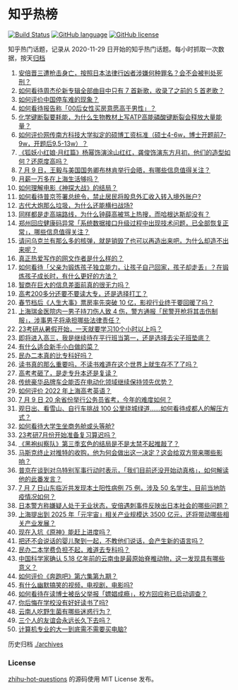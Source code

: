 # 知乎热榜
[![Build Status](https://github.com/ToWeLong/zhihu-hot-questions/workflows/CI/badge.svg)](https://github.com/ToWeLong/zhihu-hot-questions/actions)
[![GitHub language](https://img.shields.io/badge/language-golang-orange.svg)](https://golang.org/)
[![GitHub license](https://img.shields.io/github/license/ToWeLong/zhihu-hot-questions)](https://github.com/ToWeLong/zhihu-hot-questions/blob/main/LICENSE)

知乎热门话题，记录从 2020-11-29 日开始的知乎热门话题。每小时抓取一次数据，按天[归档](./archives)

<!-- BEGIN -->

1. [安倍晋三遭枪击身亡，按照日本法律行凶者涉嫌何种罪名？会不会被判处死刑？](https://www.zhihu.com/question/542343544)
1. [如何看待周杰伦新专辑全部曲目中只有 7 首新歌，收录了之前的 5 首老歌？](https://www.zhihu.com/question/542157646)
1. [如何评价中国停车难的现象？](https://www.zhihu.com/question/63794751)
1. [如何看待报告称「00后女性买房意愿高于男性」？](https://www.zhihu.com/question/541687572)
1. [化学键断裂要耗能，为什么生物教材上写ATP高能磷酸键断裂会释放大量能量？](https://www.zhihu.com/question/534716992)
1. [如何评价网传南方科技大学拟定的硕博工资标准（硕士4-6w，博士开题前7-9w，开题后9.5-13w）？](https://www.zhihu.com/question/542102225)
1. [《狐妖小红娘·月红篇》杨幂饰演涂山红红，龚俊饰演东方月初，他们的造型如何？还原度高吗？](https://www.zhihu.com/question/542179204)
1. [7 月 9 日，王毅与美国国务卿布林肯举行会晤，有哪些信息值得关注？](https://www.zhihu.com/question/542350582)
1. [月薪一万多在上海生活够吗？](https://www.zhihu.com/question/540434261)
1. [如何理解电影《神探大战》的结局？](https://www.zhihu.com/question/541166000)
1. [如何看待普京签署总统令，禁止居民将股息外汇收入转入境外账户?](https://www.zhihu.com/question/541889886)
1. [古代大炮那么垃圾，为什么还能横扫战场?](https://www.zhihu.com/question/534257855)
1. [同样都是走高端路线，为什么钟薛高被骂上热搜，而哈根达斯却没有？](https://www.zhihu.com/question/542000007)
1. [郑州回应健康码异常「系统数据接口升级过程中出现技术问题，已全部恢复正常」，哪些信息值得关注？](https://www.zhihu.com/question/542249021)
1. [请问乌克兰有那么多的核弹，就是销毁了也可以再造出来吧，为什么却造不出来呢？](https://www.zhihu.com/question/541881987)
1. [真正热爱写作的网文作者是什么样的？](https://www.zhihu.com/question/531788793)
1. [如何看待「父亲为锻炼孩子独立能力，让孩子自己回家，孩子却走丢」？在锻炼孩子成长时，有什么更好的方法？](https://www.zhihu.com/question/541382454)
1. [智商在巨大的信息差面前真的很无力吗？](https://www.zhihu.com/question/520366221)
1. [高考200多分还要不要读大专，还是选择打工？](https://www.zhihu.com/question/542217670)
1. [春节档后《人生大事》票房率先突破 10 亿，影视行业终于要回暖了吗？](https://www.zhihu.com/question/542082921)
1. [上海瑞金医院内一男子持刀伤人致 4 伤，警方通报「民警开枪将其击伤制服」，涉事男子将承担哪些法律责任？](https://www.zhihu.com/question/542366857)
1. [23考研从暑假开始，一天就要学习10个小时以上吗？](https://www.zhihu.com/question/541670602)
1. [即将进入高三，我是继续待在平行班当第一，还是选择去尖子班垫底？](https://www.zhihu.com/question/542265963)
1. [有什么适合新手小白做的菜？](https://www.zhihu.com/question/535782532)
1. [民办二本真的比专科好吗？](https://www.zhihu.com/question/542175089)
1. [读书真的那么重要吗，不读书难道在这个世界上就生存不了了吗？](https://www.zhihu.com/question/540823587)
1. [高考考砸了，是走专升本还是复读？](https://www.zhihu.com/question/539356871)
1. [传统豪华品牌车企能否在电动化领域继续保持领先优势？](https://www.zhihu.com/question/358930164)
1. [如何评价 2022 年上海高考英语？](https://www.zhihu.com/question/541842238)
1. [7 月 9 日 20 余省份举行公务员省考，今年的难度如何？](https://www.zhihu.com/question/542361520)
1. [观日出、看雪山、自行车挑战 100 公里绕城绿道......如何看待成都人的解压方式？](https://www.zhihu.com/question/541859974)
1. [如何看待大学生坐商务舱或头等舱?](https://www.zhihu.com/question/348642671)
1. [23考研7月份开始准备复习算迟吗？](https://www.zhihu.com/question/541669827)
1. [《黑袍纠察队》第三季玄色的结局是不是太禁不起推敲了？](https://www.zhihu.com/question/542201357)
1. [马斯克终止对推特的收购，他为何会做出这一决定？这会给双方带来哪些影响？](https://www.zhihu.com/question/542335017)
1. [普京在谈到对乌特别军事行动时表示，「我们目前还没开始动真格」，如何解读他的此番发言？](https://www.zhihu.com/question/542214221)
1. [7 月 7 日山东临沂共发现本土阳性病例 75 例，涉及 50 名学生，目前当地防疫情况如何？](https://www.zhihu.com/question/542335679)
1. [日本警方称嫌疑人处于无业状态，安倍遇刺事件反映出日本社会的哪些问题？](https://www.zhihu.com/question/542357848)
1. [上海提出到 2025 年「元宇宙」相关产业规模达 3500 亿元，还将带动哪些相关产业发展？](https://www.zhihu.com/question/542175309)
1. [现在入坑《原神》能赶上进度吗？](https://www.zhihu.com/question/447438836)
1. [把还不会说话的婴儿聚到一起，不教他们说话，会产生新的语言吗？](https://www.zhihu.com/question/426078602)
1. [民办二本学费负担不起，难道去专科吗？](https://www.zhihu.com/question/539231190)
1. [中国科学家确认 5.18 亿年前的云南虫是最原始脊椎动物，这一发现具有哪些意义？](https://www.zhihu.com/question/542203102)
1. [如何评价《奔跑吧》第六集第九期？](https://www.zhihu.com/question/542259894)
1. [有什么幽默搞笑的视频，电视剧，电影吗?](https://www.zhihu.com/question/370297333)
1. [如何看待在读博士被岳父举报「嫖娼成瘾」，校方回应称已启动调查？](https://www.zhihu.com/question/542057433)
1. [你后悔在学校没有好好读书了吗?](https://www.zhihu.com/question/542165556)
1. [云南人吃野生菌有哪些迷惑行为？](https://www.zhihu.com/question/541660164)
1. [三个人的友谊会永远长久下去吗？](https://www.zhihu.com/question/542281784)
1. [计算机专业的大一到底需不需要买电脑?](https://www.zhihu.com/question/542273529)

<!-- END -->

历史归档 [./archives](./archives)


### License
[zhihu-hot-questions](https://github.com/towelong/zhihu-hot-questions) 的源码使用 MIT License 发布。